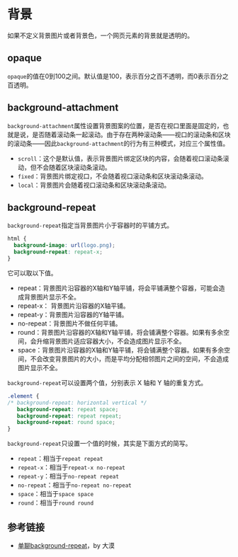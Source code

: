 # 背景

如果不定义背景图片或者背景色，一个网页元素的背景就是透明的。

## opaque

`opaque`的值在0到100之间。默认值是100，表示百分之百不透明，而0表示百分之百透明。

## background-attachment

`background-attachment`属性设置背景图案的位置，是否在视口里面是固定的，也就是说，是否随着滚动条一起滚动。由于存在两种滚动条——视口的滚动条和区块的滚动条——因此`background-attachment`的行为有三种模式，对应三个属性值。

- `scroll`：这个是默认值，表示背景图片绑定区块的内容，会随着视口滚动条滚动，但不会随着区块滚动条滚动。
- `fixed`：背景图片绑定视口，不会随着视口滚动条和区块滚动条滚动。
- `local`：背景图片会随着视口滚动条和区块滚动条滚动。

## background-repeat

`background-repeat`指定当背景图片小于容器时的平铺方式。

```css
html {
  background-image: url(logo.png);
  background-repeat: repeat-x;
}
```

它可以取以下值。

- repeat：背景图片沿容器的X轴和Y轴平铺，将会平铺满整个容器，可能会造成背景图片显示不全。
- repeat-x： 背景图片沿容器的X轴平铺。
- repeat-y：背景图片沿容器的Y轴平铺。
- no-repeat：背景图片不做任何平铺。
- round：背景图片沿容器的X轴和Y轴平铺，将会铺满整个容器。如果有多余空间，会升缩背景图片适应容器大小，不会造成图片显示不全。
- space：背景图片沿容器的X轴和Y轴平铺，将会铺满整个容器。如果有多余空间，不会改变背景图片的大小，而是平均分配相邻图片之间的空间，不会造成图片显示不全。

`background-repeat`可以设置两个值，分别表示 X 轴和 Y 轴的重复方式。

```css
.element {
/* background-repeat: horizontal vertical */
   background-repeat: repeat space;
   background-repeat: repeat repeat;
   background-repeat: round space;
}
```

`background-repeat`只设置一个值的时候，其实是下面方式的简写。

- `repeat`：相当于`repeat repeat`
- `repeat-x`：相当于`repeat-x no-repeat`
- `repeat-y`：相当于`no-repeat repeat`
- `no-repeat`：相当于`no-repeat no-repeat`
- `space`：相当于`space space`
- `round`：相当于`round round`

## 参考链接

- [单聊background-repeat](http://www.w3cplus.com/css3/css3-background-repeat-space-round.html)，by 大漠

